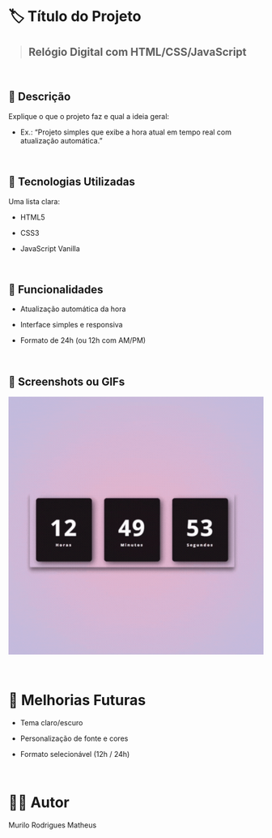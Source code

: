 <h1> 🏷️ Título do Projeto </h1>

> <h2>Relógio Digital com HTML/CSS/JavaScript</h3>

<br>

<h2>📝 Descrição</h2>

<p>Explique o que o projeto faz e qual a ideia geral:

- Ex.: “Projeto simples que exibe a hora atual em tempo real com atualização automática.”</p>

<br>

<h2>🚀 Tecnologias Utilizadas</h2>

<p>Uma lista clara:

- HTML5

- CSS3

- JavaScript Vanilla</p>

<br>

<h2>🎯 Funcionalidades</h2>

- Atualização automática da hora

- Interface simples e responsiva

- Formato de 24h (ou 12h com AM/PM)

<br>

<h2>📸 Screenshots ou GIFs</h2>

![Demonstração](assets\reloginho.png)

<br>

<h1>📌 Melhorias Futuras</h1>

- Tema claro/escuro

- Personalização de fonte e cores

- Formato selecionável (12h / 24h)

<br>

<h1>🧑‍💻 Autor</h1>

<p>Murilo Rodrigues Matheus</p>
